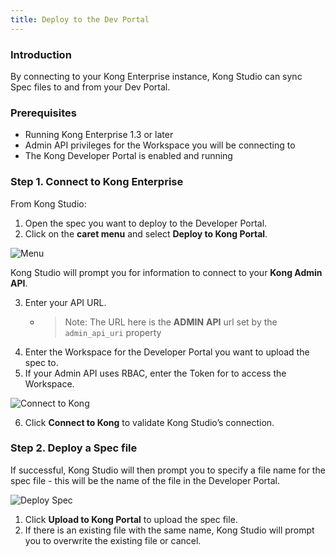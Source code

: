```yaml
---
title: Deploy to the Dev Portal
---
```


### Introduction

By connecting to your Kong Enterprise instance, Kong Studio can sync Spec files to
and from your Dev Portal.


### Prerequisites

* Running Kong Enterprise 1.3 or later
* Admin API privileges for the Workspace you will be connecting to
* The Kong Developer Portal is enabled and running



### Step 1. Connect to Kong Enterprise

From Kong Studio:

1. Open the spec you want to deploy to the Developer Portal.
2. Click on the **caret menu** and select **Deploy to Kong Portal**.

![Menu](https://doc-assets.konghq.com/studio/1.0/dev-portal/01-menu.png)


Kong Studio will prompt you for information to connect to your **Kong Admin API**.


3. Enter your API URL.
    * >Note: The URL here is the **ADMIN** **API** url set by the `admin_api_uri` property
4. Enter the Workspace for the Developer Portal you want to upload the spec  to.
5. If your Admin API uses RBAC, enter the Token for to access the Workspace.


![Connect to Kong](https://doc-assets.konghq.com/studio/1.0/dev-portal/02-connect-to-kong.png)

6. Click **Connect to Kong** to validate Kong Studio’s connection. 


### Step 2. Deploy a Spec file

If successful, Kong Studio will then prompt you to specify a file name for the spec file - this will be the name of the file in the Developer Portal.

![Deploy Spec](https://doc-assets.konghq.com/studio/1.0/dev-portal/03-deploy-spec.png)

1. Click **Upload to Kong Portal** to upload the spec file.
2. If there is an existing file with the same name, Kong Studio will prompt you to overwrite the existing file or cancel.
